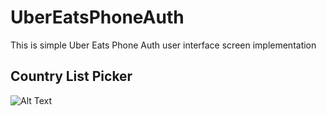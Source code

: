 # UberEatsPhoneAuth
This is simple Uber Eats Phone Auth user interface screen implementation


## Country List Picker

![Alt Text](https://media.giphy.com/media/mAD8rYInJBmQCEssL9/giphy.gif)
